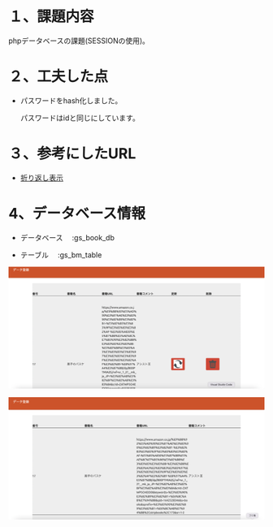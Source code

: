 # １、課題内容

phpデータベースの課題(SESSIONの使用)。

# ２、工夫した点

- パスワードをhash化しました。

  パスワードはidと同じにしています。

# ３、参考にしたURL

- [折り返し表示](https://qiita.com/gcyata/items/353658a7bdc1e7395337)

# 4、データベース情報

- データベース　 :gs_book_db

- テーブル　    :gs_bm_table

![管理者画面.png](./img/管理者画面.png)

![非管理者画面.png](./img/非管理者画面.png)
